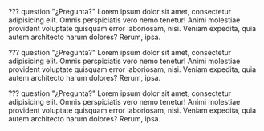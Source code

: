 ??? question "¿Pregunta?"
	Lorem ipsum dolor sit amet, consectetur adipisicing elit. Omnis perspiciatis vero nemo tenetur! Animi molestiae provident voluptate quisquam error laboriosam, nisi. Veniam expedita, quia autem architecto harum dolores? Rerum, ipsa.

??? question "¿Pregunta?"
	Lorem ipsum dolor sit amet, consectetur adipisicing elit. Omnis perspiciatis vero nemo tenetur! Animi molestiae provident voluptate quisquam error laboriosam, nisi. Veniam expedita, quia autem architecto harum dolores? Rerum, ipsa.

??? question "¿Pregunta?"
	Lorem ipsum dolor sit amet, consectetur adipisicing elit. Omnis perspiciatis vero nemo tenetur! Animi molestiae provident voluptate quisquam error laboriosam, nisi. Veniam expedita, quia autem architecto harum dolores? Rerum, ipsa.




